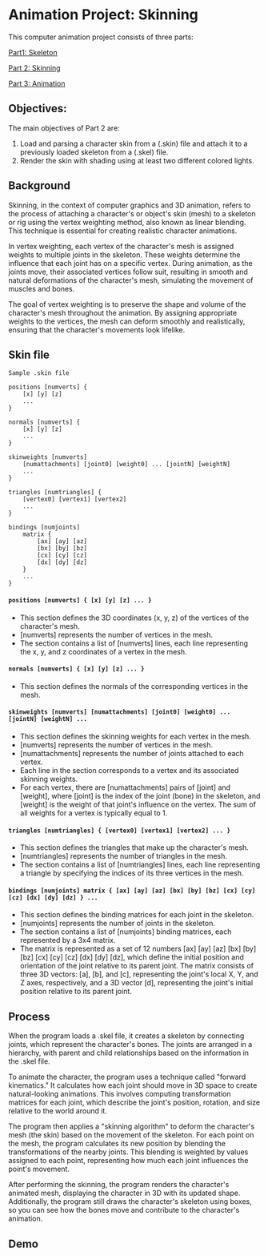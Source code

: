 # Animation Project: Skinning

This computer animation project consists of three parts: 
 
[Part1: Skeleton](https://github.com/mleonova/Graphics-Part1-Skeleton)
 
[Part 2: Skinning](https://github.com/mleonova/Graphics-Part2-Skinning) 
 
[Part 3: Animation](https://github.com/mleonova/Graphics-Part3-Animation)

## Objectives:
The main objectives of Part 2 are:

1. Load and parsing a character skin from a (.skin) file and attach it to a previously loaded skeleton from a (.skel) file.
2. Render the skin with shading using at least two different colored lights. 

## Background
Skinning, in the context of computer graphics and 3D animation, refers to the process of attaching a character's or object's skin (mesh) to a skeleton or rig using the vertex weighting method, also known as linear blending. This technique is essential for creating realistic character animations.

In vertex weighting, each vertex of the character's mesh is assigned weights to multiple joints in the skeleton. These weights determine the influence that each joint has on a specific vertex. During animation, as the joints move, their associated vertices follow suit, resulting in smooth and natural deformations of the character's mesh, simulating the movement of muscles and bones.

The goal of vertex weighting is to preserve the shape and volume of the character's mesh throughout the animation. By assigning appropriate weights to the vertices, the mesh can deform smoothly and realistically, ensuring that the character's movements look lifelike.

## Skin file
```
Sample .skin file

positions [numverts] {
    [x] [y] [z]
    ...
}

normals [numverts] {
    [x] [y] [z]
    ...
}

skinweights [numverts]
    [numattachments] [joint0] [weight0] ... [jointN] [weightN]
    ...
}

triangles [numtriangles] {
    [vertex0] [vertex1] [vertex2]
    ...
}

bindings [numjoints]
    matrix {
        [ax] [ay] [az]
        [bx] [by] [bz]
        [cx] [cy] [cz]
        [dx] [dy] [dz]
    }
    ...
}
```

#### ```positions [numverts] { [x] [y] [z] ... }```
- This section defines the 3D coordinates (x, y, z) of the vertices of the character's mesh.
- [numverts] represents the number of vertices in the mesh.
- The section contains a list of [numverts] lines, each line representing the x, y, and z coordinates of a vertex in the mesh.

#### ```normals [numverts] { [x] [y] [z] ... }```
- This section defines the normals of the corresponding vertices in the mesh.

#### ```skinweights [numverts] [numattachments] [joint0] [weight0] ... [jointN] [weightN] ...```
- This section defines the skinning weights for each vertex in the mesh.
- [numverts] represents the number of vertices in the mesh.
- [numattachments] represents the number of joints attached to each vertex.
- Each line in the section corresponds to a vertex and its associated skinning weights.
- For each vertex, there are [numattachments] pairs of [joint] and [weight], where [joint] is the index of the joint (bone) in the skeleton, and [weight] is the weight of that joint's influence on the vertex. The sum of all weights for a vertex is typically equal to 1.

#### ```triangles [numtriangles] { [vertex0] [vertex1] [vertex2] ... }```
- This section defines the triangles that make up the character's mesh.
- [numtriangles] represents the number of triangles in the mesh.
- The section contains a list of [numtriangles] lines, each line representing a triangle by specifying the indices of its three vertices in the mesh.

#### ```bindings [numjoints] matrix { [ax] [ay] [az] [bx] [by] [bz] [cx] [cy] [cz] [dx] [dy] [dz] } ...```
- This section defines the binding matrices for each joint in the skeleton.
- [numjoints] represents the number of joints in the skeleton.
- The section contains a list of [numjoints] binding matrices, each represented by a 3x4 matrix.
- The matrix is represented as a set of 12 numbers [ax] [ay] [az] [bx] [by] [bz] [cx] [cy] [cz] [dx] [dy] [dz], which define the initial position and orientation of the joint relative to its parent joint. The matrix consists of three 3D vectors: [a], [b], and [c], representing the joint's local X, Y, and Z axes, respectively, and a 3D vector [d], representing the joint's initial position relative to its parent joint.

## Process
When the program loads a .skel file, it creates a skeleton by connecting joints, which represent the character's bones. The joints are arranged in a hierarchy, with parent and child relationships based on the information in the .skel file.

To animate the character, the program uses a technique called "forward kinematics." It calculates how each joint should move in 3D space to create natural-looking animations. This involves computing transformation matrices for each joint, which describe the joint's position, rotation, and size relative to the world around it.

The program then applies a "skinning algorithm" to deform the character's mesh (the skin) based on the movement of the skeleton. For each point on the mesh, the program calculates its new position by blending the transformations of the nearby joints. This blending is weighted by values assigned to each point, representing how much each joint influences the point's movement.

After performing the skinning, the program renders the character's animated mesh, displaying the character in 3D with its updated shape. Additionally, the program still draws the character's skeleton using boxes, so you can see how the bones move and contribute to the character's animation.

## Demo
